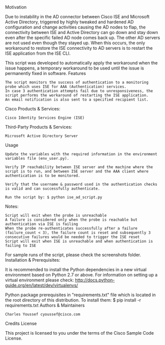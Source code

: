 Motivation

Due to instability in the AD connector between Cisco ISE and Microsoft Active Directory, triggered by highly tweaked and hardened AD configuration and change activities causing the AD nodes to flap, the connectivity between ISE and Active Directory can go down and stay down even after the specific failed AD node comes back up. The other AD servers are not used even though they stayed up. When this occurs, the only workaround to restore the ISE connectivity to AD servers is to restart the ISE application from the ISE CLI.

This script was developed to automatically apply the workaround when the issue happens, a temporary workaround to be used until the issue is permanently fixed in software.
Features

    The script monitors the success of authentication to a monitoring probe which uses ISE for AAA (Authentication) services.
    In case 3 authentication attempts fail due to unresponsiveness, the script performs the workaround of restarting the ISE application.
    An email notification is also sent to a specified recipient list.

Cisco Products & Services:

    Cisco Identity Services Engine (ISE)

Third-Party Products & Services:

    Microsoft Active Directory Server

Usage

    Update the variables with the required information in the environment variables file (env_user.py).

    Verify IP reachability between ISE server and the machine where the script is to run, and between ISE server and the AAA client where authentication is to be monitored.

    Verify that the username & password used in the authentication checks is valid and can successfully authenticate.

    Run the script by: $ python ise_ad_script.py

Notes:

    Script will exit when the probe is unreachable
    A failure is considered only when the probe is reachable but authentication via ISE is failing
    When the probe re-authenticates successfully after a failure (failure_count < 3), the failure count is reset and subsequently 3 consecutive failures would be needed to trigger the ISE reset
    Script will exit when ISE is unreachable and when authentication is failing to ISE

For sample runs of the script, please check the screenshots folder.
Installation & Prerequisites:

It is recommended to install the Python dependencies in a new virtual environment based on Python 2.7 or above. For information on setting up a virtual environment please check: http://docs.python-guide.org/en/latest/dev/virtualenvs/

Python package prerequisites in "requirements.txt" file which is located in the root directory of this distribution. To install them: $ pip install -r requirements.txt
Authors & Maintainers

    Charles Youssef cyoussef@cisco.com

Credits
License

This project is licensed to you under the terms of the Cisco Sample Code License.
